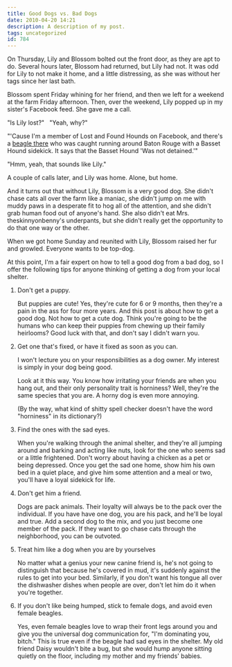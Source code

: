 ```yaml
---
title: Good Dogs vs. Bad Dogs
date: 2010-04-20 14:21
description: A description of my post.
tags: uncategorized
id: 784
---
```

On Thursday, Lily and Blossom bolted out the front door, as they are apt to do.  Several hours later, Blossom had returned, but Lily had not.  It was odd for Lily to not make it home, and a little distressing, as she was without her tags since her last bath.

Blossom spent Friday whining for her friend, and then we left for a weekend at the farm Friday afternoon.  Then, over the weekend, Lily popped up in my sister's Facebook feed.  She gave me a call.

"Is Lily lost?"
<span class="spanEndPreview">&nbsp;</span>
"Yeah, why?"

"'Cause I'm a member of Lost and Found Hounds on Facebook, and there's a <a href="http://www.facebook.com/home.php?#!/group.php?gid=9064382809&v=wall&ref= mf" target="_blank">beagle there</a> who was caught running around Baton Rouge with a Basset Hound sidekick.  It says that the Basset Hound 'Was not detained.'"

"Hmm, yeah, that sounds like Lily."

A couple of calls later, and Lily was home.  Alone, but home.

And it turns out that without Lily, Blossom is a very good dog.  She didn't chase cats all over the farm like a maniac, she didn't jump on me with muddy paws in a desperate fit to hog all of the attention, and she didn't grab human food out of anyone's hand.  She also didn't eat Mrs. theskinnyonbenny's underpants, but she didn't really get the opportunity to do that one way or the other.

When we got home Sunday and reunited with Lily, Blossom raised her fur and growled.  Everyone wants to be top-dog.

At this point, I'm a fair expert on how to tell a good dog from a bad dog, so I offer the following tips for anyone thinking of getting a dog from your local shelter.

<ol><li>Don't get a puppy.

But puppies are cute!  Yes, they're cute for 6 or 9 months, then they're a pain in the ass for four more years.  And this post is about how to get a good dog.  Not how to get a cute dog.  Think you're going to be the humans who can keep their puppies from chewing up their family heirlooms?  Good luck with that, and don't say I didn't warn you.</li>

<li>Get one that's fixed, or have it fixed as soon as you can.

I won't lecture you on your responsibilities as a dog owner.  My interest is simply in your dog being good.

Look at it this way.  You know how irritating your friends are when you hang out, and their only personality trait is horniness?  Well, they're the same species that you are.  A horny dog is even more annoying.

(By the way, what kind of shitty spell checker doesn't have the word "horniness" in its dictionary?)</li>

<li>Find the ones with the sad eyes.

When you're walking through the animal shelter, and they're all jumping around and barking and acting like nuts, look for the one who seems sad or a little frightened.  Don't worry about having a chicken as a pet or being depressed.  Once you get the sad one home, show him his own bed in a quiet place, and give him some attention and a meal or two, you'll have a loyal sidekick for life.</li>

<li>Don't get him a friend.

Dogs are pack animals.  Their loyalty will always be to the pack over the individual.  If you have have one dog, you are his pack, and he'll be loyal and true.  Add a second dog to the mix, and you just become one member of the pack.  If they want to go chase cats through the neighborhood, you can be outvoted.</li>

<li>Treat him like a dog when you are by yourselves

No matter what a genius your new canine friend is, he's not going to distinguish that because he's covered in mud, it's suddenly against the rules to get into your bed.  Similarly, if you don't want his tongue all over the dishwasher dishes when people are over, don't let him do it when you're together.</li>

<li>If you don't like being humped, stick to female dogs, and avoid even female beagles.

Yes, even female beagles love to wrap their front legs around you and give you the universal dog communication for, "I'm dominating you, bitch."  This is true even if the beagle had sad eyes in the shelter.  My old friend Daisy wouldn't bite a bug, but she would hump anyone sitting quietly on the floor, including my mother and my friends' babies.</li>
</ol>